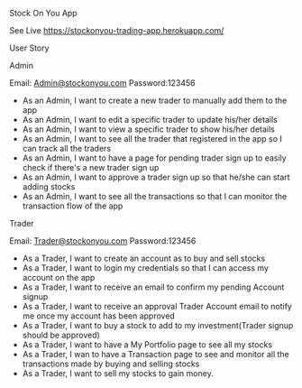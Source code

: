 Stock On You App

See Live https://stockonyou-trading-app.herokuapp.com/

User Story

Admin

Email: Admin@stockonyou.com
Password:123456

* As an Admin, I want to create a new trader to manually add them to the app
* As an Admin, I want to edit a specific trader to update his/her details
* As an Admin, I want to view a specific trader to show his/her details
* As an Admin, I want to see all the trader that registered in the app so I can track all the traders
* As an Admin, I want to have a page for pending trader sign up to easily check if there's a new trader sign up
* As an Admin, I want to approve a trader sign up so that he/she can start adding stocks
* As an Admin, I want to see all the transactions so that I can monitor the transaction flow of the app

Trader

Email: Trader@stockonyou.com
Password:123456

* As a Trader, I want to create an account as to buy and sell stocks
* As a Trader, I want to login my credentials so that I can access my account on the app
* As a Trader, I want to receive an email to confirm my pending Account signup
* As a Trader, I want to receive an approval Trader Account email to notify me once my account has been
approved
* As a Trader, I want to buy a stock to add to my investment(Trader signup should be approved)
* As a Trader, I want to have a My Portfolio page to see all my stocks
* As a Trader, I wan to have a Transaction page to see and monitor all the transactions made by buying and
selling stocks
* As a Trader, I want to sell my stocks to gain money.
